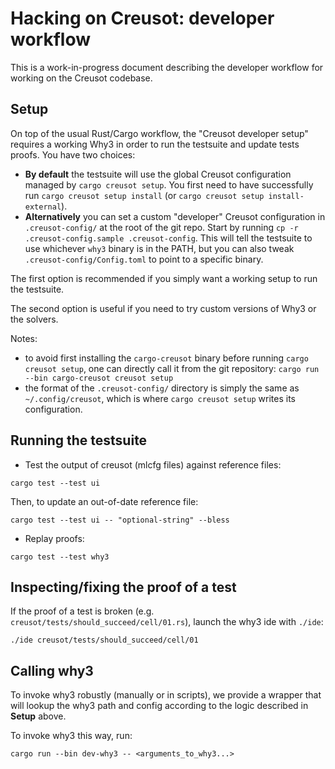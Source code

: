 # Hacking on Creusot: developer workflow

This is a work-in-progress document describing the developer workflow for
working on the Creusot codebase.

## Setup

On top of the usual Rust/Cargo workflow, the "Creusot developer setup" requires
a working Why3 in order to run the testsuite and update tests proofs. You have
two choices:

- **By default** the testsuite will use the global Creusot configuration managed
  by `cargo creusot setup`. You first need to have successfully run `cargo
  creusot setup install` (or `cargo creusot setup install-external`).
- **Alternatively** you can set a custom "developer" Creusot configuration in
  `.creusot-config/` at the root of the git repo. Start by running `cp -r
  .creusot-config.sample .creusot-config`. This will tell the testsuite to use
  whichever `why3` binary is in the PATH, but you can also tweak
  `.creusot-config/Config.toml` to point to a specific binary.

The first option is recommended if you simply want a working setup to run the
testsuite.

The second option is useful if you need to try custom versions of Why3 or the
solvers.

Notes:
- to avoid first installing the `cargo-creusot` binary before running `cargo
  creusot setup`, one can directly call it from the git repository: `cargo run
  --bin cargo-creusot creusot setup`
- the format of the `.creusot-config/` directory is simply the same as
  `~/.config/creusot`, which is where `cargo creusot setup` writes its
  configuration.

## Running the testsuite

- Test the output of creusot (mlcfg files) against reference files:
```
cargo test --test ui
```

Then, to update an out-of-date reference file:
```
cargo test --test ui -- "optional-string" --bless
```

- Replay proofs:
```
cargo test --test why3
```

## Inspecting/fixing the proof of a test

If the proof of a test is broken (e.g.
`creusot/tests/should_succeed/cell/01.rs`), launch the why3 ide with `./ide`:
```
./ide creusot/tests/should_succeed/cell/01
```

## Calling why3

To invoke why3 robustly (manually or in scripts), we provide a wrapper that will
lookup the why3 path and config according to the logic described in **Setup**
above.

To invoke why3 this way, run:
```
cargo run --bin dev-why3 -- <arguments_to_why3...>
```
